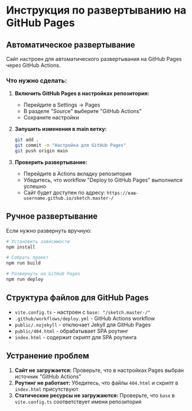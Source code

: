 # Инструкция по развертыванию на GitHub Pages

## Автоматическое развертывание

Сайт настроен для автоматического развертывания на GitHub Pages через GitHub Actions.

### Что нужно сделать:

1. **Включить GitHub Pages в настройках репозитория:**
   - Перейдите в Settings → Pages
   - В разделе "Source" выберите "GitHub Actions"
   - Сохраните настройки

2. **Запушить изменения в main ветку:**
   ```bash
   git add .
   git commit -m "Настройка для GitHub Pages"
   git push origin main
   ```

3. **Проверить развертывание:**
   - Перейдите в Actions вкладку репозитория
   - Убедитесь, что workflow "Deploy to GitHub Pages" выполнился успешно
   - Сайт будет доступен по адресу: `https://ваш-username.github.io/sketch.master-/`

## Ручное развертывание

Если нужно развернуть вручную:

```bash
# Установить зависимости
npm install

# Собрать проект
npm run build

# Развернуть на GitHub Pages
npm run deploy
```

## Структура файлов для GitHub Pages

- `vite.config.ts` - настроен с `base: "/sketch.master-/"`
- `.github/workflows/deploy.yml` - GitHub Actions workflow
- `public/.nojekyll` - отключает Jekyll для GitHub Pages
- `public/404.html` - обрабатывает SPA роутинг
- `index.html` - содержит скрипт для SPA роутинга

## Устранение проблем

1. **Сайт не загружается:** Проверьте, что в настройках Pages выбран источник "GitHub Actions"
2. **Роутинг не работает:** Убедитесь, что файлы `404.html` и скрипт в `index.html` присутствуют
3. **Статические ресурсы не загружаются:** Проверьте, что `base` в `vite.config.ts` соответствует имени репозитория
